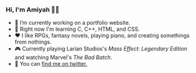 ### Hi, I'm Amiyah 👋🏽

- 🔭 I’m currently working on a portfolio website.
- 🌱 Right now I'm learning C, C++, HTML, and CSS.
- ❤️ I like RPGs, fantasy novels, playing piano, and creating somethings from nothings.
- 🎮 Currently playing Larian Studios's *Mass Effect: Legendary Edition* and watching Marvel's *The Bad Batch*.
- 📱  You can [find me on twitter.](https://twitter.com/amiyahfrierson)
